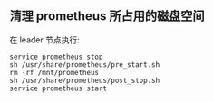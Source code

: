 ## 清理 prometheus 所占用的磁盘空间
在 leader 节点执行:
```shell
service prometheus stop
sh /usr/share/prometheus/pre_start.sh
rm -rf /mnt/prometheus
sh /usr/share/prometheus/post_stop.sh
service prometheus start
```